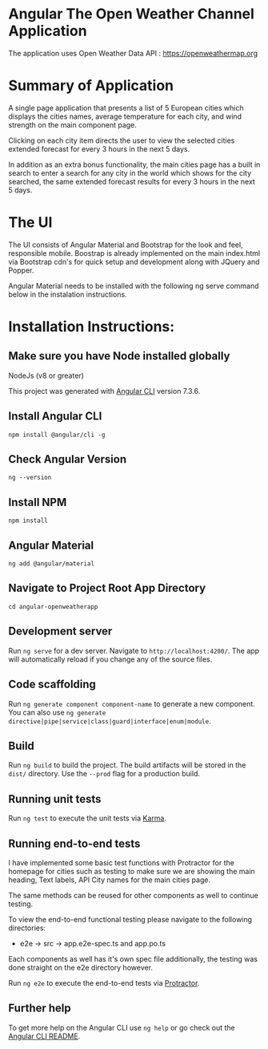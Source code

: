# Angular The Open Weather Channel Application

The application uses Open Weather Data API : https://openweathermap.org

# Summary of Application

A single page application that presents a list of 5 European cities which displays the cities names, average temperature for each city, and wind strength on the main component page.

Clicking on each city item directs the user to view the selected cities extended forecast for every 3 hours in the next 5 days.

In addition as an extra bonus functionality, the main cities page has a built in search to enter a search for any city in the world which shows for the city searched, the same extended forecast results for every 3 hours in the next 5 days.

# The UI

The UI consists of Angular Material and Bootstrap for the look and feel, responsible mobile. Boostrap is already implemented on the main index.html via Bootstrap cdn's for quick setup and development along with JQuery and Popper. 

Angular Material needs to be installed with the following ng serve command below in the instalation instructions.


# Installation Instructions:

## Make sure you have Node installed globally
NodeJs (v8 or greater)


This project was generated with [Angular CLI](https://github.com/angular/angular-cli) version 7.3.6.
## Install Angular CLI
`npm install @angular/cli -g`


## Check Angular Version
`ng --version`


## Install NPM
`npm install`


## Angular Material
`ng add @angular/material`


## Navigate to Project Root App Directory
`cd angular-openweatherapp`


## Development server

Run `ng serve` for a dev server. Navigate to `http://localhost:4200/`. The app will automatically reload if you change any of the source files.

## Code scaffolding

Run `ng generate component component-name` to generate a new component. You can also use `ng generate directive|pipe|service|class|guard|interface|enum|module`.

## Build

Run `ng build` to build the project. The build artifacts will be stored in the `dist/` directory. Use the `--prod` flag for a production build.

## Running unit tests

Run `ng test` to execute the unit tests via [Karma](https://karma-runner.github.io).

## Running end-to-end tests

I have implemented some basic test functions with Protractor for the homepage for cities such as testing to make sure we are showing the main heading, Text labels, API City names for the main cities page.

The same methods can be reused for other components as well to continue testing.

To view the end-to-end functional testing please navigate to the following directories:
*  e2e -> src -> app.e2e-spec.ts and app.po.ts

Each components as well has it's own spec file additionally, the testing was done straight on the e2e directory
however.

Run `ng e2e` to execute the end-to-end tests via [Protractor](http://www.protractortest.org/).

## Further help

To get more help on the Angular CLI use `ng help` or go check out the [Angular CLI README](https://github.com/angular/angular-cli/blob/master/README.md).

